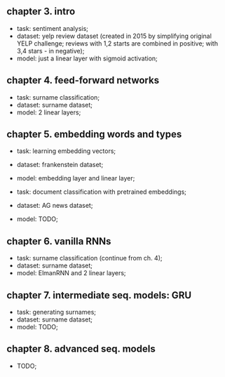 ## chapter 3. intro
- task: sentiment analysis;
- dataset: yelp review dataset (created in 2015 by simplifying original YELP challenge; reviews with 1,2 starts are combined in positive; with 3,4 stars - in negative);
- model: just a linear layer with sigmoid activation;

## chapter 4. feed-forward networks
- task: surname classification;
- dataset: surname dataset;
- model: 2 linear layers;

## chapter 5. embedding words and types
- task: learning embedding vectors;
- dataset: frankenstein dataset;
- model: embedding layer and linear layer;

- task: document classification with pretrained embeddings;
- dataset: AG news dataset;
- model: TODO;

## chapter 6. vanilla RNNs
- task: surname classification (continue from ch. 4);
- dataset: surname dataset;
- model: ElmanRNN and 2 linear layers;

## chapter 7. intermediate seq. models: GRU
- task: generating surnames;
- dataset: surname dataset;
- model: TODO;

## chapter 8. advanced seq. models
- TODO; 
